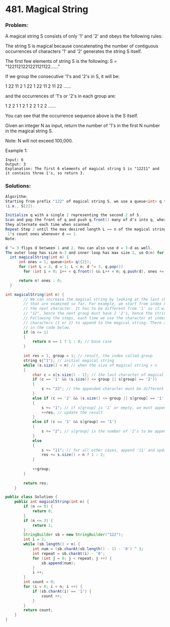 # 481. Magical String

### Problem:

A magical string S consists of only '1' and '2' and obeys the following rules:

The string S is magical because concatenating the number of contiguous occurrences of characters '1' and '2' generates the string S itself.

The first few elements of string S is the following: S = "1221121221221121122……"

If we group the consecutive '1's and '2's in S, it will be:

1 22 11 2 1 22 1 22 11 2 11 22 ......

and the occurrences of '1's or '2's in each group are:

1 2    2 1 1 2 1 2 2 1 2 2 ......

You can see that the occurrence sequence above is the S itself.

Given an integer N as input, return the number of '1's in the first N number in the magical string S.

Note: N will not exceed 100,000.

Example 1:

```
Input: 6
Output: 3
Explanation: The first 6 elements of magical string S is "12211" and it contains three 1's, so return 3.
```

### Solutions:

```java
Algorithm:
Starting from prefix "122" of magical string S, we use a queue<int> q to store its digits from the second 2
(i.e., S[2]).

Initialize q with a single 2 representing the second 2 of S.
Scan and pop the front of q and push q.front() many of d's into q, where both q.front() and d are 2 and 1 and 
they alternate each time when scanned.
Repeat Step 2 until the max desired length L == n of the magical string is scanned. Meanwhile, also update digit
 1's count ones whenever d == 1.
Note:

d ^= 3 flips d between 1 and 2. You can also use d = 3-d as well.
The outer loop has size n-3 and inner loop has max size 2, so O(n) for time complexity.
  int magicalString(int n) {
      int ones = 1; queue<int> q({2});
      for (int L = 3, d = 1; L < n; d ^= 3, q.pop())
        for (int i = 0; i++ < q.front() && L++ < n; q.push(d), ones += d%2) ;

      return n? ones : 0;
  }
```

```java
int magicalString(int n) {
        // We can increase the magical string by looking at the last character as well as the groups 
        // that are examined so far. For example, we start from index 0 ('1'), then we need to find
        // the next character. It has to be different from '1' so it will be '2', and the string becomes
        // "12", hence the next group must have 2 '2's, hence the string will be "122".
        // Following the steps, each time we use the character at index called 'group' to determine which 
        // characters (1 or 2) to append to the magical string. There are a few scenarios and it is specified
        // in the code below.
        if (n <= 1)
        {
            return n == 1 ? 1 : 0; // base case
        }
        
        int res = 1, group = 1; // result, the index called group
        string s{"1"}; // initial magical string
        while (s.size() < n) // when the size of magical string < n
        {
            char c = s[s.size() - 1]; // the last character of magical string
            if (c == '1' && (s.size() <= group || s[group] == '2'))
            {
                s += "22"; // the appended character must be different from the last character
            }
            else if (c == '2' && (s.size() <= group || s[group] == '1'))
            {
                s += "1"; // if s[group] is '1' or empty, we must append only 1 '1' 
                ++res; // update the result
            }
            else if (c == '1' && s[group] == '1')
            {
                s += "2"; // s[group] is the number of '2's to be appended
            }
            else
            {
                s += "11"; // for all other cases, append '11' and update the result
                res += s.size() > n ? 1 : 2;
            }
            
            ++group;
        }
        
        return res;
    }
```

```java
public class Solution {
    public int magicalString(int n) {
        if (n <= 0) {
            return 0;
        }
        if (n <= 3) {
            return 1;
        }
        StringBuilder sb = new StringBuilder("122");
        int i = 2;
        while (sb.length() < n) {
            int num = (sb.charAt(sb.length() - 1) - '0') ^ 3;
            int repeat = sb.charAt(i) - '0';
            for (int j = 0; j < repeat; j ++) {
                sb.append(num);
            }
            i ++;
        }
        int count = 0;
        for (i = 0; i < n; i ++) {
            if (sb.charAt(i) == '1') {
                count ++;
            }
        }
        return count;
    }
}
```



